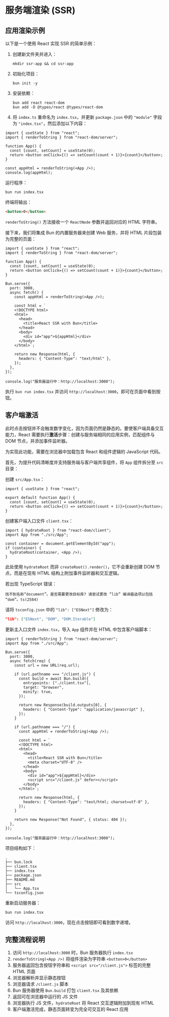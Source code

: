 # 服务端渲染 (SSR)

## 应用渲染示例

以下是一个使用 React 实现 SSR 的简单示例：

1. 创建新文件夹并进入：

   ```shell
   mkdir ssr-app && cd ssr-app
   ```

2. 初始化项目：

   ```shell
   bun init -y
   ```

3. 安装依赖：

   ```shell
   bun add react react-dom
   bun add -D @types/react @types/react-dom
   ```

4. 将 `index.ts` 重命名为 `index.tsx`，并更新 `package.json` 中的 `"module"` 字段为 `"index.tsx"`，然后添加以下内容：

```tsx
import { useState } from "react";
import { renderToString } from "react-dom/server";

function App() {
  const [count, setCount] = useState(0);
  return <button onClick={() => setCount(count + 1)}>{count}</button>;
}

const appHtml = renderToString(<App />);
console.log(appHtml);
```

运行程序：

```shell
bun run index.tsx
```

终端将输出：

```html
<button>0</button>
```

`renderToString()` 方法接收一个 `ReactNode` 参数并返回对应的 HTML 字符串。

接下来，我们将集成 Bun 的内置服务器来创建 Web 服务，并将 HTML 片段包装为完整的页面：

```tsx
import { useState } from "react";
import { renderToString } from "react-dom/server";

function App() {
  const [count, setCount] = useState(0);
  return <button onClick={() => setCount(count + 1)}>{count}</button>;
}

Bun.serve({
  port: 3000,
  async fetch() {
    const appHtml = renderToString(<App />);

    const html = `
    <!DOCTYPE html>
    <html>
      <head>
        <title>React SSR with Bun</title>
      </head>
      <body>
        <div id="app">${appHtml}</div>
      </body>
    </html>`;

    return new Response(html, {
      headers: { "Content-Type": "text/html" },
    });
  },
});

console.log("服务器运行中：http://localhost:3000");
```

执行 `bun run index.tsx` 并访问 `http://localhost:3000`，即可在页面中看到按钮。

## 客户端激活

此时点击按钮并不会触发数字变化，因为页面仍然是静态的。要使客户端具备交互能力，React 需要执行**激活**步骤：创建与服务端相同的应用实例，匹配组件与 DOM 节点，并添加事件监听器。

为实现此功能，需要在浏览器中加载包含 React 和组件逻辑的 JavaScript 代码。

首先，为提升代码清晰度并支持服务端与客户端共享组件，将 `App` 组件拆分至 `src` 目录：

创建 `src/App.tsx`：

```tsx
import { useState } from "react";

export default function App() {
  const [count, setCount] = useState(0);
  return <button onClick={() => setCount(count + 1)}>{count}</button>;
}
```

创建客户端入口文件 `client.tsx`：

```tsx
import { hydrateRoot } from "react-dom/client";
import App from "./src/App";

const container = document.getElementById("app");
if (container) {
  hydrateRoot(container, <App />);
}
```

此处使用 `hydrateRoot` 而非 `createRoot().render()`，它不会重新创建 DOM 节点，而是在现有 HTML 结构上附加事件监听器和交互逻辑。

若出现 TypeScript 错误：

```
找不到名称“document”。是否需要更改目标库? 请尝试更改 “lib” 编译器选项以包括 “dom”。ts(2584)
```

请将 `tsconfig.json` 中的 `"lib": ["ESNext"]` 修改为：

```json
"lib": ["ESNext", "DOM", "DOM.Iterable"]
```

更新主入口文件 `index.tsx`，导入 `App` 组件并在 HTML 中包含客户端脚本：

```tsx
import { renderToString } from "react-dom/server";
import App from "./src/App";

Bun.serve({
  port: 3000,
  async fetch(req) {
    const url = new URL(req.url);

    if (url.pathname === "/client.js") {
      const build = await Bun.build({
        entrypoints: ["./client.tsx"],
        target: "browser",
        minify: true,
      });

      return new Response(build.outputs[0], {
        headers: { "Content-Type": "application/javascript" },
      });
    }

    if (url.pathname === "/") {
      const appHtml = renderToString(<App />);

      const html = `
      <!DOCTYPE html>
      <html>
        <head>
          <title>React SSR with Bun</title>
          <meta charset="UTF-8" />
        </head>
        <body>
          <div id="app">${appHtml}</div>
          <script src="/client.js" defer></script>
        </body>
      </html>`;

      return new Response(html, {
        headers: { "Content-Type": "text/html; charset=utf-8" },
      });
    }

    return new Response("Not Found", { status: 404 });
  },
});

console.log("服务器运行中：http://localhost:3000");
```

项目结构如下：

```
.
├── bun.lock
├── client.tsx
├── index.tsx
├── package.json
├── README.md
├── src
│   └── App.tsx
└── tsconfig.json
```

重新启动服务器：

```shell
bun run index.tsx
```

访问 `http://localhost:3000`，现在点击按钮即可看到数字递增。

## 完整流程说明

1. 访问 `http://localhost:3000` 时，Bun 服务器执行 `index.tsx`
2. `renderToString(<App />)` 将组件渲染为字符串 `<button>0</button>`
3. 服务器返回包含按钮字符串和 `<script src="/client.js">` 标签的完整 HTML 页面
4. 浏览器解析并显示静态按钮
5. 浏览器请求 `/client.js` 脚本
6. Bun 服务器使用 `Bun.build` 打包 `client.tsx` 及其依赖
7. 返回可在浏览器中运行的 JS 文件
8. 浏览器执行 JS 文件，`hydrateRoot` 将 React 交互逻辑附加到现有 HTML
9. 客户端激活完成，静态页面转变为完全可交互的 React 应用
